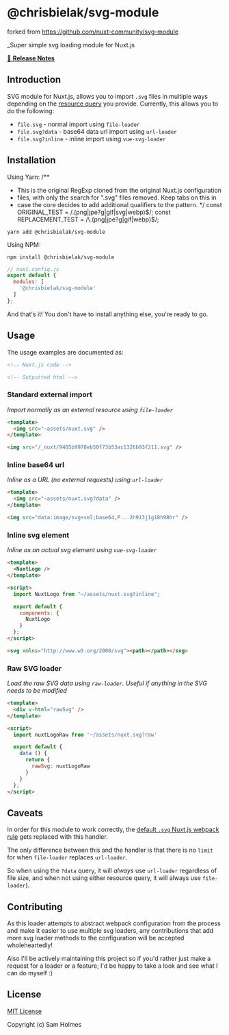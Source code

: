 # @chrisbielak/svg-module

forked from https://github.com/nuxt-community/svg-module 

_Super simple svg loading module for Nuxt.js

[📖 **Release Notes**](./CHANGELOG.md)

## Introduction

SVG module for Nuxt.js, allows you to import `.svg` files in multiple ways depending on the [resource query](https://webpack.js.org/configuration/module/#rule-resourcequery) you provide. Currently, this allows you to do the following:

- `file.svg` - normal import using `file-loader`
- `file.svg?data` - base64 data url import using `url-loader`
- `file.svg?inline` - inline import using `vue-svg-loader`

## Installation

Using Yarn:
/**
 * This is the original RegExp cloned from the original Nuxt.js configuration
 * files, with only the search for ".svg" files removed. Keep tabs on this in
 * case the core decides to add additional qualifiers to the pattern.
 */
const ORIGINAL_TEST = /\.(png|jpe?g|gif|svg|webp)$/;
const REPLACEMENT_TEST = /\.(png|jpe?g|gif|webp)$/;

```console
yarn add @chrisbielak/svg-module
```

Using NPM:

```console
npm install @chrisbielak/svg-module
```

```javascript
// nuxt.config.js
export default {
  modules: [
    '@chrisbielak/svg-module'
  ]
};
```

And that's it! You don't have to install anything else, you're ready to go.

## Usage

The usage examples are documented as:

```html
<!-- Nuxt.js code -->
```

```html
<!-- Outputted html -->
```

### Standard external import

_Import normally as an external resource using `file-loader`_

```html
<template>
  <img src="~assets/nuxt.svg" />
</template>
```

```html
<img src="/_nuxt/9405b9978eb50f73b53ac1326b93f211.svg" />
```

### Inline base64 url

_Inline as a URL (no external requests) using `url-loader`_

```html
<template>
  <img src="~assets/nuxt.svg?data" />
</template>
```

```html
<img src="data:image/svg+xml;base64,P...2h913j1g18h98hr" />
```

### Inline svg element

_Inline as an actual svg element using `vue-svg-loader`_

```html
<template>
  <NuxtLogo />
</template>

<script>
  import NuxtLogo from "~/assets/nuxt.svg?inline";

  export default {
    components: {
      NuxtLogo
    }
  };
</script>
```

```html
<svg xmlns="http://www.w3.org/2000/svg"><path></path></svg>
```

### Raw SVG loader

_Load the raw SVG data using `raw-loader`. Useful if anything in the SVG needs to be modified_


```html
<template>
  <div v-html="rawSvg" />
</template>

<script>
  import nuxtLogoRaw from '~/assets/nuxt.svg?raw'

  export default {
    data () {
      return {
        rawSvg: nuxtLogoRaw
      }
    }
  };
</script>
```

## Caveats

In order for this module to work correctly, the [default `.svg` Nuxt.js webpack rule](https://nuxtjs.org/guide/assets/#webpack) gets replaced with this handler.

The only difference between this and the handler is that there is no `limit` for when `file-loader` replaces `url-loader`.

So when using the `?data` query, it will _always_ use `url-loader` regardless of file size, and when not using either resource query, it will always use `file-loader`).

## Contributing

As this loader attempts to abstract webpack configuration from the process and make it easier to use multiple svg loaders, any contributions that add more svg loader methods to the configuration will be accepted wholeheartedly!

Also I'll be actively maintaining this project so if you'd rather just make a request for a loader or a feature; I'd be happy to take a look and see what I can do myself :)

## License

[MIT License](./LICENSE)

Copyright (c) Sam Holmes

